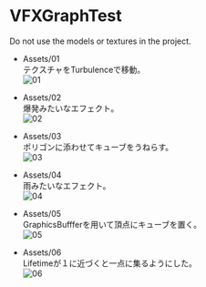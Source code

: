 # VFXGraphTest

Do not use the models or textures in the project.

- Assets/01<br>
テクスチャをTurbulenceで移動。<br>
![01](https://user-images.githubusercontent.com/10098082/127701757-35709958-8306-44bb-aa6e-27737ff77f69.png)<br>

- Assets/02<br>
爆発みたいなエフェクト。<br>
![02](https://user-images.githubusercontent.com/10098082/128212844-aeedffcb-9b72-4747-83b9-a98b60f55279.png)

- Assets/03<br>
ポリゴンに添わせてキューブをうねらす。<br>
![03](https://user-images.githubusercontent.com/10098082/128342627-0be44d53-2e0c-4ae3-b46e-85cc28e7e154.png)

- Assets/04<br>
雨みたいなエフェクト。<br>
![04](https://user-images.githubusercontent.com/10098082/130785903-75f51742-c45a-46f1-8b74-263fce60117c.png)

- Assets/05<br>
GraphicsBuffferを用いて頂点にキューブを置く。<br>
![05](https://user-images.githubusercontent.com/10098082/133870763-0aa04378-a391-43a8-b37f-c32d50de988a.png)

- Assets/06<br>
Lifetimeが１に近づくと一点に集るようにした。<br>
![06](https://user-images.githubusercontent.com/10098082/133885194-58168cb0-f4ea-4f91-a401-09de2aaa46cf.png)
